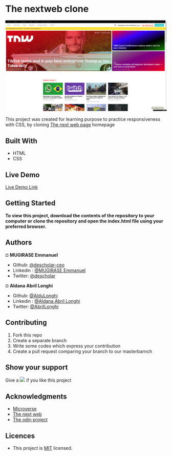 # The nextweb clone


![screenshot](assets/the-next-web-screenshot.png)

This project was created  for learning purpose to practice responsiveness with CSS, by cloning [The next web page](https://thenextweb.com/) homepage

## Built With

- HTML
- CSS

## Live Demo

[Live Demo Link](https://fervent-mcnulty-8f2492.netlify.app/)

## Getting Started

**To view this project, download the contents of the repository to your computer or clone the repository and open the index.html file using your preferred browser.**

## Authors

¤ **MUGIRASE Emmanuel**


- Github: [@descholar-ceo](https://github.com/descholar-ceo)
- Linkedin : [@MUGIRASE Emmanuel](https://www.linkedin.com/in/mugirase-emmanuel-a90b49143/)
- Twitter: [@descholar](https://twitter.com/@descholar3)

¤ **Aldana Abril Longhi**

- Github: [@AlduLonghi](https://github.com/AlduLonghi)
- Linkedin : [@Aldana Abril Longhi](https://www.linkedin.com/in/aldana-abril-longhi-a842ba1a7/)
- Twitter: [@AbrilLonghi](https://twitter.com/AbrilLonghi)

##  Contributing

1. Fork this repo
1. Create a separate branch
1. Write some codes which express your contribution
1. Create a pull request comparing your branch to our masterbarnch

## Show your support

Give a ![](https://github.githubassets.com/images/icons/emoji/unicode/2b50.png) if you like this project

## Acknowledgments

- [Microverse](https://microverse.org)
- [The next web](https://thenextweb.com/)
- [The odin project](https://www.theodinproject.com/)

## Licences 
- This project is [MIT](https://github.com/microverseinc/readme-template/blob/master/lic.url) licensed.
